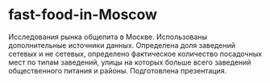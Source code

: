 # fast-food-in-Moscow
Исследования рынка общепита в Москве. 
Использованы дополнительные источники данных. 
Определена доля заведений сетевых и не сетевых, определено фактическое  количество посадочных мест по типам заведений, улицы на которых больше всего заведений общественного питания и районы. 
Подготовлена презентация. 
